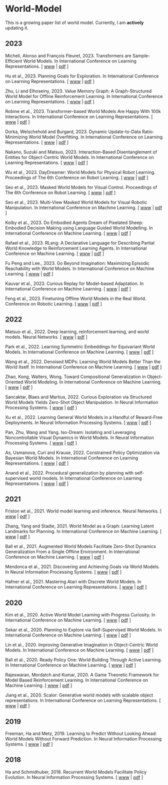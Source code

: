 # World-Model
This is a growing paper list of world model. Currently, I am **actively** updating it.

## 2023
Micheli, Alonso and François Fleuret, 2023. Transformers are Sample-Efficient World Models. In International Conference on Learning Representations. [ [www](https://openreview.net/forum?id=vhFu1Acb0xb) | [pdf](https://openreview.net/pdf?id=vhFu1Acb0xb) ]

Hu et al., 2023. Planning Goals for Exploration. In International Conference on Learning Representations. [ [www](https://openreview.net/forum?id=6qeBuZSo7Pr) | [pdf](https://openreview.net/pdf?id=6qeBuZSo7Pr) ]

Zhu, Li and Elhoseiny, 2023. Value Memory Graph: A Graph-Structured World Model for Offline Reinforcement Learning. In International Conference on Learning Representations. [ [www](https://openreview.net/forum?id=UYcIheNY9Pf) | [pdf](https://openreview.net/pdf?id=UYcIheNY9Pf) ]

Robine et al., 2023. Transformer-based World Models Are Happy With 100k Interactions. In International Conference on Learning Representations. [ [www](https://openreview.net/forum?id=TdBaDGCpjly) | [pdf](https://openreview.net/pdf?id=TdBaDGCpjly) ]

Dorka, Welschehold and Burgard, 2023. Dynamic Update-to-Data Ratio: Minimizing World Model Overfitting. In International Conference on Learning Representations. [ [www](https://openreview.net/forum?id=ZIkHSXzd9O7) | [pdf](https://openreview.net/pdf?id=ZIkHSXzd9O7) ]

Nakano, Suzuki and Matsuo, 2023. Interaction-Based Disentanglement of Entities for Object-Centric World Models. In International Conference on Learning Representations. [ [www](https://openreview.net/forum?id=JQc2VowqCzz) | [pdf](https://openreview.net/pdf?id=JQc2VowqCzz) ]

Wu et al., 2023. DayDreamer: World Models for Physical Robot Learning. Proceedings of The 6th Conference on Robot Learning. [ [www](https://proceedings.mlr.press/v205/wu23c.html) | [pdf](https://proceedings.mlr.press/v205/wu23c/wu23c.pdf) ]

Seo et al., 2023. Masked World Models for Visual Control. Proceedings of The 6th Conference on Robot Learning. [ [www](https://proceedings.mlr.press/v205/seo23a.html) | [pdf](https://proceedings.mlr.press/v205/seo23a/seo23a.pdf) ]

Seo et al., 2023. Multi-View Masked World Models for Visual Robotic Manipulation. In International Conference on Machine Learning. [ [www](https://openreview.net/forum?id=DwOUndjwiV) | [pdf](https://openreview.net/pdf?id=DwOUndjwiV) ]

Kolby et al., 2023. Do Embodied Agents Dream of Pixelated Sheep: Embodied Decision Making using Language Guided World Modelling. In International Conference on Machine Learning. [ [www](https://openreview.net/forum?id=Rm5Qi57C5I) | [pdf](https://openreview.net/pdf?id=Rm5Qi57C5I) ]

Rafael et al., 2023. RLang: A Declarative Language for Describing Partial World Knowledge to Reinforcement Learning Agents.  In International Conference on Machine Learning. [ [www](https://openreview.net/forum?id=dA6biC3XgO) | [pdf](https://openreview.net/pdf?id=dA6biC3XgO) ]

Fu Peng and Lee., 2023. Go Beyond Imagination: Maximizing Episodic Reachability with World Models. In International Conference on Machine Learning. [ [www](https://openreview.net/forum?id=JsAMuzA9o2) | [pdf](https://openreview.net/pdf?id=JsAMuzA9o2) ]

Kauvar et al., 2023. Curious Replay for Model-based Adaptation. In International Conference on Machine Learning. [ [www](https://openreview.net/forum?id=7p7YakZP2H) | [pdf](https://openreview.net/pdf?id=7p7YakZP2H) ]

Feng et al., 2023. Finetuning Offline World Models in the Real World. Conference on Robotic Learning. [ [www](https://openreview.net/forum?id=JkFeyEC6VXV) | [pdf](https://openreview.net/pdf?id=JkFeyEC6VXV) ]




## 2022
Matsuo et al., 2022. Deep learning, reinforcement learning, and world models. Neural Networks. [ [www](https://www.sciencedirect.com/science/article/pii/S0893608022001150) | [pdf](https://pdf.sciencedirectassets.com/271125/1-s2.0-S0893608022X00063/1-s2.0-S0893608022001150/main.pdf?X-Amz-Security-Token=IQoJb3JpZ2luX2VjEJD%2F%2F%2F%2F%2F%2F%2F%2F%2F%2FwEaCXVzLWVhc3QtMSJGMEQCICrLKPmGgsitGiTAGuZthrpAmymIu73AK%2BJhniCsZdweAiAwiWbbnosI6oAINSLLW9nJqWfdmJJcZSUoEKVDKqfcXiqzBQhZEAUaDDA1OTAwMzU0Njg2NSIM7AoxxPicRBaHjkHNKpAFcDbJ1tXIN7vk69eVp%2F44bpNgPF4PlsmfhXvxK0rnDGOQmUmjxRQTE96boQSRc7E2tuUph48kRtPIRCKp88pEEYKyLxLrVLFbjh79cNJB%2BfKfHVUG6RGHttmvOu0sQXSwaGiBlMBxTRSVTZSlgo2aLBaaGLtS%2BpNWwwpmlxSuUjWALDRJcjr4LBd%2BOYZorbmlNMibDtnJYx0hHch3%2FezgRt5ozRU6gY2IkF1ZdrObb9l8WpTyjd9Xa0%2Fy6%2FLPaHvWim8k1YBOwq%2BTiMBY5MOGDC0uzw%2BvZRTpO2lGulHTg%2F5rqnUc9lfFyhnyzizdIoeeIQLWvdPUSM93yVuOlDd1ehoVbAzkEyTDKUZND%2FmJLV1DXBFL8rcq4gJU1HtDWdhkngb5py7X3%2Bdi8AgbZrpPHIujOBAaU8UgjpWTE3aXNWgc3ZMEr0XR76Kql36%2FWkffS0yTEEhklYSQrbuvZCNR9qL0DRCVgsr71pbV69jN%2FqtoszSfFUMW92omPc8glxVx6BZkBHbgTgvQ0VIsh0NyCjHHZ8qQ3nbxiPgt1Hx81GlkVqN3aSUFVaITiqGXuR03tgtTaQ7Og%2FicfDpgNh4Db0BwA7CcP%2F4Jawuf4JNre7T7B8%2FRwRMaWlDSXCvqndNQiovi8IwwYebKy6MGppMXwMKGBE3vtO3xOo6uL%2FWkVxCzvwnLNmC7122GSk6F5fu86wTWteWyym4fRWmtTtguo3dUmMQpBNyedYaBT4rqTh0JXnac6dhnKdGbiQMQHYb%2FelY88WyoPLt9doqnE14dyYTHzjgcWlJ9V1i%2BCDiOdsDvviVqybioLK4wDV9E6ADM%2FEkHJb1rRtefHiA8bLKgPk3fLJ63b6swd%2BcaAkS7fA4w74DboAY6sgGRoLuL%2BH41JGZqn5LSy%2FJkr2euOSCHvJ4kGdVOrogVPOG6%2FasifNcE6WD3rnXdtpgLNLQvel0fyOUIC6q7aYyMd0LzkgTmdOE1xvqvqjlkoJGeMPM6PgGGMsoxFXMV8M%2BnNjsuxti9Fni22aWMX4XwgOsycsyhaOvFirGswZxk%2BHwN5d6fbWBKyqejjN9YDgGLfYp3Wr3Tst6tCtQmQm9YnnbbAAY3o7Dy5n%2Bzwj5UZlTO&X-Amz-Algorithm=AWS4-HMAC-SHA256&X-Amz-Date=20230319T085243Z&X-Amz-SignedHeaders=host&X-Amz-Expires=300&X-Amz-Credential=ASIAQ3PHCVTYSDGSGBVG%2F20230319%2Fus-east-1%2Fs3%2Faws4_request&X-Amz-Signature=916ae9f1e3197e5385f8f26a95c85dd20bd27e38e2f9c26d678fd1835186ecc5&hash=b9cd03b635e19d3782561c3a11f92d8f031590154a367238d9d2ff288cd23322&host=68042c943591013ac2b2430a89b270f6af2c76d8dfd086a07176afe7c76c2c61&pii=S0893608022001150&tid=spdf-bb7047c8-1a29-4e25-b068-37c157752bbe&sid=329db40428a0d5487a8bc2502e9954ff3f99gxrqa&type=client&tsoh=d3d3LnNjaWVuY2VkaXJlY3QuY29t&ua=190c5705045a53055204&rr=7aa47b1bd9fdaf37&cc=cn) ]

Park et al., 2022. Learning Symmetric Embeddings for Equivariant World Models. In International Conference on Machine Learning. [ [www](https://proceedings.mlr.press/v162/park22a.html) | [pdf](https://proceedings.mlr.press/v162/park22a/park22a.pdf) ]

Wang et al., 2022. Denoised MDPs: Learning World Models Better Than the World Itself. In International Conference on Machine Learning. [ [www](https://proceedings.mlr.press/v162/wang22c.html) | [pdf](https://proceedings.mlr.press/v162/wang22c/wang22c.pdf) ] 

Zhao, Kong, Walters, Wong. Toward Compositional Generalization in Object-Oriented World Modeling. In International Conference on Machine Learning. [ [www](https://proceedings.mlr.press/v162/zhao22b.html) | [pdf](https://proceedings.mlr.press/v162/zhao22b/zhao22b.pdf) ]

Sancaktar, Blaes and Martius, 2022. Curious Exploration via Structured World Models Yields Zero-Shot Object Manipulation. In Neural Information Processing Systems. [ [www](https://openreview.net/forum?id=NnuYZ1el24C) | [pdf](https://openreview.net/pdf?id=NnuYZ1el24C) ]

Xu et al., 2022. Learning General World Models in a Handful of Reward-Free Deployments. In Neural Information Processing Systems. [ [www](https://proceedings.neurips.cc/paper_files/paper/2022/hash/ab6a2c6ee757afe43882121281f6065c-Abstract-Conference.html) | [pdf](https://proceedings.neurips.cc/paper_files/paper/2022/file/ab6a2c6ee757afe43882121281f6065c-Paper-Conference.pdf) ]

Pan, Zhu, Wang and Yang. Iso-Dream: Isolating and Leveraging Noncontrollable Visual Dynamics in World Models. In Neural Information Processing Systems. [ [www](https://openreview.net/forum?id=6LBfSduVg0N) | [pdf](https://openreview.net/pdf?id=6LBfSduVg0N) ]

As, Usmanova, Curi and Krause, 2022. Constrained Policy Optimization via Bayesian World Models. In International Conference on Learning Representations. [ [www](https://openreview.net/forum?id=PRZoSmCinhf) | [pdf](https://openreview.net/pdf?id=PRZoSmCinhf) ]

Anand et al., 2022. Procedural generalization by planning with self-supervised world models. In International Conference on Learning Representations. [ [www](https://openreview.net/forum?id=FmBegXJToY) | [pdf](https://openreview.net/pdf?id=FmBegXJToY) ]

## 2021
Friston wt al., 2021. World model learning and inference. Neural Networks. [ [www](https://psycnet.apa.org/record/2022-02182-049) | [pdf](https://web.archive.org/web/20211028143837id_/https://discovery.ucl.ac.uk/id/eprint/10137112/1/Friston_1-s2.0-S0893608021003610-main.pdf) ]

Zhang, Yang and Stadie, 2021. World Model as a Graph: Learning Latent Landmarks for Planning. In International Conference on Machine Learning. [ [www](https://proceedings.mlr.press/v139/zhang21x.html) | [pdf](http://proceedings.mlr.press/v139/zhang21x/zhang21x.pdf) ]

Ball et al., 2021. Augmented World Models Facilitate Zero-Shot Dynamics Generalization From a Single Offline Environment. In International Conference on Machine Learning. [ [www](http://proceedings.mlr.press/v139/ball21a.html) | [pdf](http://proceedings.mlr.press/v139/ball21a/ball21a.pdf) ]

Mendonca et al., 2021. Discovering and Achieving Goals via World Models. In Neural Information Processing Systems. [ [www](https://proceedings.neurips.cc/paper/2021/hash/cc4af25fa9d2d5c953496579b75f6f6c-Abstract.html) | [pdf](https://proceedings.neurips.cc/paper/2021/file/cc4af25fa9d2d5c953496579b75f6f6c-Paper.pdf) ]

Hafner et al., 2021. Mastering Atari with Discrete World Models. In International Conference on Learning Representations. [ [www](https://openreview.net/forum?id=0oabwyZbOu) | [pdf](https://openreview.net/pdf?id=0oabwyZbOu) ]

## 2020
Kim et al., 2020. Active World Model Learning with Progress Curiosity. In International Conference on Machine Learning. [ [www](http://proceedings.mlr.press/v119/kim20e.html) | [pdf](http://proceedings.mlr.press/v119/kim20e/kim20e.pdf) ]

Sekar et al., 2020. Planning to Explore via Self-Supervised World Models. In International Conference on Machine Learning. [ [www](http://proceedings.mlr.press/v119/sekar20a.html) | [pdf](http://proceedings.mlr.press/v119/sekar20a/sekar20a.pdf) ]

Lin et al., 2020. Improving Generative Imagination in Object-Centric World Models. In International Conference on Machine Learning. [ [www](https://proceedings.mlr.press/v119/lin20f.html) | [pdf](http://proceedings.mlr.press/v119/lin20f/lin20f.pdf) ]

Ball et al., 2020. Ready Policy One: World Building Through Active Learning. In International Conference on Machine Learning. [ [www](https://proceedings.mlr.press/v119/ball20a.html) | [pdf](https://proceedings.mlr.press/v205/seo23a/seo23a.pdf) ]

Rajeswaran, Mordatch and Kumar, 2020. A Game Theoretic Framework for Model Based Reinforcement Learning. In International Conference on Machine Learning. [ [www](http://proceedings.mlr.press/v119/rajeswaran20a.html) | [pdf](http://proceedings.mlr.press/v119/rajeswaran20a/rajeswaran20a.pdf) ]

Jiang et al., 2020. Scalor: Generative world models with scalable object representations. In International Conference on Learning Representations. [ [www](https://openreview.net/forum?id=SJxrKgStDH) | [pdf](https://openreview.net/pdf?id=SJxrKgStDH) ]

## 2019
Freeman, Ha and Metz, 2019. Learning to Predict Without Looking Ahead: World Models Without Forward Prediction. In Neural Information Processing Systems. [ [www](https://proceedings.neurips.cc/paper/2019/hash/15cf76466b97264765356fcc56d801d1-Abstract.html) | [pdf](https://proceedings.neurips.cc/paper/2019/file/15cf76466b97264765356fcc56d801d1-Paper.pdf) ]

## 2018
Ha and Schmidhuber, 2018. Recurrent World Models Facilitate Policy Evolution. In Neural Information Processing Systems. [ [www](https://proceedings.neurips.cc/paper/2018/hash/2de5d16682c3c35007e4e92982f1a2ba-Abstract.html) | [pdf](https://proceedings.neurips.cc/paper/2018/file/2de5d16682c3c35007e4e92982f1a2ba-Paper.pdf) ]
